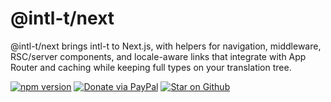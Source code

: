 # @intl-t/next

@intl-t/next brings intl-t to Next.js, with helpers for navigation, middleware, RSC/server components, and locale-aware links that integrate with App Router and caching while keeping full types on your translation tree.

[![npm version](https://img.shields.io/npm/v/intl-t.svg?label=intl-t)](https://www.npmjs.com/package/intl-t)
[![Donate via PayPal](https://img.shields.io/badge/PayPal-Donate-blue?logo=paypal)](https://www.paypal.com/ncp/payment/PMH5ASCL7J8B6) [![Star on Github](https://img.shields.io/github/stars/nivandres/intl-t)](https://github.com/nivandres/intl-t)
